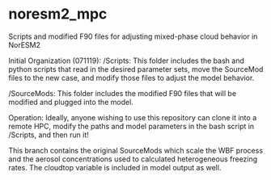 # noresm2_mpc
Scripts and modified F90 files for adjusting mixed-phase cloud behavior in NorESM2

Initial Organization (071119):
/Scripts:
This folder includes the bash and python scripts that read in the desired parameter sets, move the SourceMod files to the new case, and modify those files to adjust the model behavior.

/SourceMods:
This folder includes the modified F90 files that will be modified and plugged into the model.

Operation:
Ideally, anyone wishing to use this repository can clone it into a remote HPC, modify the paths and model parameters in the bash script in /Scripts, and then run it!

This branch contains the original SourceMods which scale the WBF process and the aerosol concentrations used to calculated heterogeneous freezing rates. The cloudtop variable is included in model output as well.
